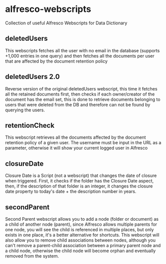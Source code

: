 # alfresco-webscripts
Collection of useful Alfresco Webscripts for Data Dictionary

## deletedUsers
This webscripts fetches all the user with no email in the database (supports +1,000 entries in one query) and then fetches all the documents per user that are affected by the document retention policy

## deletedUsers 2.0
Reverse version of the original deletedUsers webscript, this time it fetches all the retained documents first, then checks if each owner/creator of the document has the email set, this is done to retrieve documents belonging to users that were deleted from the DB and therefore can not be found by querying the users.

## retentionCheck
This webscript retrieves all the documents affected by the document retention policy of a given user. The username must be input in the URL as a parameter, otherwise it will show your current logged user in Alfresco

## closureDate
Closure Date is a Script (not a webscript) that changes the date of closure when triggered. First, it checks if the folder has the Closure Date aspect, then, if the description of that folder is an integer, it changes the closure date property to today's date + the description number in years.

## secondParent
Second Parent webscript allows you to add a node (folder or document) as a child of another node (parent), since Alfresco allows multiple parents for one node, you will see the child is referenced in multiple places, but only exists in one place, it's a better alternative for shortcuts. This webscript will also allow you to remove child associations between nodes, although you can't remove a parent-child association between a primary parent node and a child node, otherwise the child node will become orphan and eventually removed from the system.

